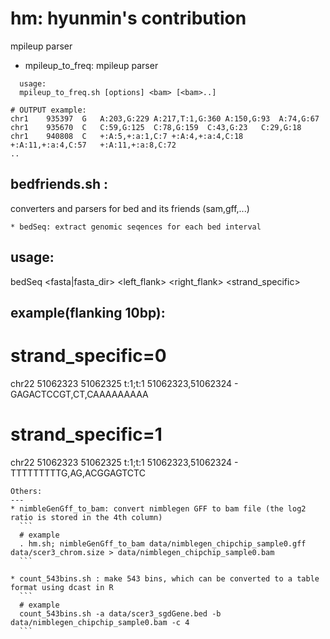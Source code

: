 hm: hyunmin's contribution
==

mpileup parser 
 * mpileup_to_freq: mpileup parser

```
  usage: 
  mpileup_to_freq.sh [options] <bam> [<bam>..]

# OUTPUT example:
chr1    935397  G   A:203,G:229 A:217,T:1,G:360 A:150,G:93  A:74,G:67
chr1    935670  C   C:59,G:125  C:78,G:159  C:43,G:23   C:29,G:18
chr1    940808  C   +:A:5,+:a:1,C:7 +:A:4,+:a:4,C:18    +:A:11,+:a:4,C:57   +:A:11,+:a:8,C:72
..

```
  

bedfriends.sh : 
---
converters and parsers for bed and its friends (sam,gff,...) 

 
  
  ```
  * bedSeq: extract genomic seqences for each bed interval
  ```
  ## usage:
  bedSeq <bed> <fasta|fasta_dir> <left_flank> <right_flank> <strand_specific>
  
  ## example(flanking 10bp):
  # strand_specific=0
chr22	51062323	51062325	t:1;t:1	51062323,51062324	-	GAGACTCCGT,CT,CAAAAAAAAA
  # strand_specific=1
chr22	51062323	51062325	t:1;t:1	51062323,51062324	-	TTTTTTTTTG,AG,ACGGAGTCTC


  ```
Others:
---
  * nimbleGenGff_to_bam: convert nimblegen GFF to bam file (the log2 ratio is stored in the 4th column)
	```
	# example 
	. hm.sh; nimbleGenGff_to_bam data/nimblegen_chipchip_sample0.gff data/scer3_chrom.size > data/nimblegen_chipchip_sample0.bam
	```

  * count_543bins.sh : make 543 bins, which can be converted to a table format using dcast in R
	```
	# example
	count_543bins.sh -a data/scer3_sgdGene.bed -b data/nimblegen_chipchip_sample0.bam -c 4
	```



